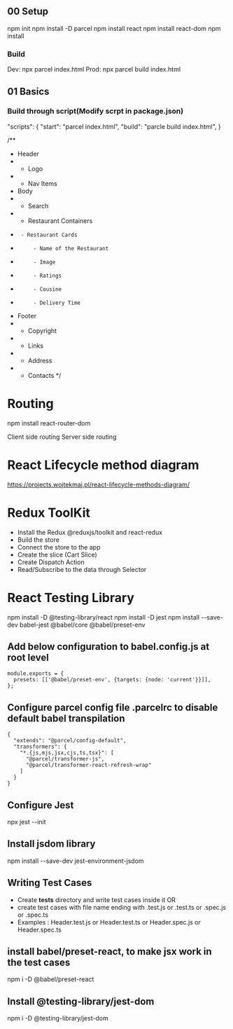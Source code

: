 ## 00 Setup
npm init
npm install -D parcel 
npm install react
npm install react-dom
npm install 


### Build
Dev: npx parcel index.html
Prod: npx parcel build index.html

## 01 Basics

### Build through script(Modify scrpt in package.json)
"scripts": {
    "start": "parcel index.html",
    "build": "parcle build index.html",
  }


/**
 * Header
 *  - Logo
 *  - Nav Items
 * Body
 *  - Search
 *  - Restaurant Containers
 *      - Restaurant Cards
 *          - Name of the Restaurant
 *          - Image
 *          - Ratings
 *          - Cousine
 *          - Delivery Time
 * Footer
 *  - Copyright
 *  - Links
 *  - Address
 *  - Contacts
 */


# Routing 
npm install react-router-dom

Client side routing
Server side routing

# React Lifecycle method diagram
https://projects.wojtekmaj.pl/react-lifecycle-methods-diagram/

# Redux ToolKit

- Install the Redux @reduxjs/toolkit and react-redux
- Build the store
- Connect the store to the app
- Create the slice (Cart Slice)
- Create Dispatch Action
- Read/Subscribe to the data through Selector


# React Testing Library
npm install -D @testing-library/react
npm install -D jest
npm install --save-dev babel-jest @babel/core @babel/preset-env

## Add below configuration to babel.config.js at root level

```
module.exports = {
  presets: [['@babel/preset-env', {targets: {node: 'current'}}]],
};
```

## Configure parcel config file .parcelrc to disable default babel transpilation

```
{
  "extends": "@parcel/config-default",
  "transformers": {
    "*.{js,mjs,jsx,cjs,ts,tsx}": [
      "@parcel/transformer-js",
      "@parcel/transformer-react-refresh-wrap"
    ]
  }
}
```

## Configure Jest 
npx jest --init

## Install jsdom library
npm install --save-dev jest-environment-jsdom

## Writing Test Cases
- Create __tests__ directory and write test cases inside it OR
- create test cases with file name ending with .test.js or .test.ts or .spec.js or .spec.ts
- Examples : Header.test.js or Header.test.ts or Header.spec.js or Header.spec.ts

## install babel/preset-react, to make jsx work in the test cases
npm i -D @babel/preset-react

## Install @testing-library/jest-dom
npm i -D @testing-library/jest-dom


